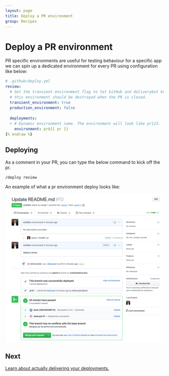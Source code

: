 ```yaml
---
layout: page
title: Deploy a PR environment
group: Recipes
---
```


# Deploy a PR environment

PR specific environments are useful for testing behaviour for a specific app
we can spin up a dedicated environment for every PR using configuration like
below:

```yaml {% raw %}
# .github/deploy.yml
review:
  # Set the transient environment flag to let GitHub and deliverybot know that
  # this environment should be destroyed when the PR is closed.
  transient_environment: true
  production_environment: false

  deployments:
  - # Dynamic environment name. The environment will look like pr123.
    environment: pr${{ pr }}
{% endraw %}
```

## Deploying

As a comment in your PR, you can type the below command to kick off the pr.

    /deploy review

An example of what a pr environment deploy looks like:

![Deploy on pr environments](/assets/images/pr-deploy.png)

## Next

[Learn about actually delivering your deployments.](/docs/actions)
